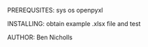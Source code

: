 PREREQUSITES:
    sys
    os
    openpyxl

INSTALLING:
    obtain example .xlsx file and test

AUTHOR:
    Ben Nicholls